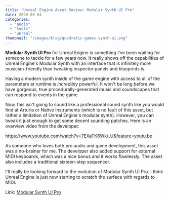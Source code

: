 ```yaml
---
title: "Unreal Engine Asset Review: Modular Synth UI Pro"
date: 2020-08-04
categories: 
  - "audio"
  - "tools"
  - "unreal"
thumbnail: "/images/blog/quadratic-games-synth-ui.png"
---
```


**Modular Synth UI Pro** for Unreal Engine is something I've been waiting for someone to tackle for a few years now. It really shows off the capabilities of Unreal Engine's Modular Synth with an interface that is infinitely more musician-friendly than tweaking inspector panels and blueprints is.

Having a modern synth inside of the game engine with access to all of the parameters at runtime is _incredibly_ powerful. It won't be long before we have gorgeous, true procedurally-generated music and soundscapes that can respond to events in the game.

Now, this isn't going to sound like a professional sound synth like you would find at Arturia or Native Instruments (which is no fault of this asset, but rather a limitation of Unreal Engine's modular synth). However, you can tweak it just enough to get some decent sounding patches. Here is an overview video from the developer:

https://www.youtube.com/watch?v=7EXaTK6Wk\_U&feature=youtu.be

As someone who loves both pro audio and game development, this asset was a no-brainer for me. The developer also added support for external MIDI keyboards, which was a nice bonus and it works flawlessly. The asset also includes a traditional sixteen-step sequencer.

I'll really be looking forward to the evolution of Modular Synth UI Pro. I think Unreal Engine is just now starting to scratch the surface with regards to MIDI.

Link: [Modular Synth UI Pro](https://www.unrealengine.com/marketplace/en-US/product/modular-synth-ui-pro-complete-pack-by-floor)
